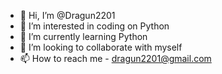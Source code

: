 - 👋 Hi, I’m @Dragun2201
- 👀 I’m interested in coding on Python
- 🌱 I’m currently learning Python
- 💞️ I’m looking to collaborate with myself
- 📫 How to reach me - dragun2201@gmail.com

<!---
Dragun2201/Dragun2201 is a ✨ special ✨ repository because its `README.md` (this file) appears on your GitHub profile.
You can click the Preview link to take a look at your changes.
--->
